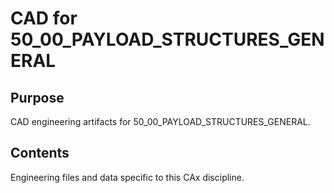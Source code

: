 # CAD for 50_00_PAYLOAD_STRUCTURES_GENERAL

## Purpose
CAD engineering artifacts for 50_00_PAYLOAD_STRUCTURES_GENERAL.

## Contents
Engineering files and data specific to this CAx discipline.
